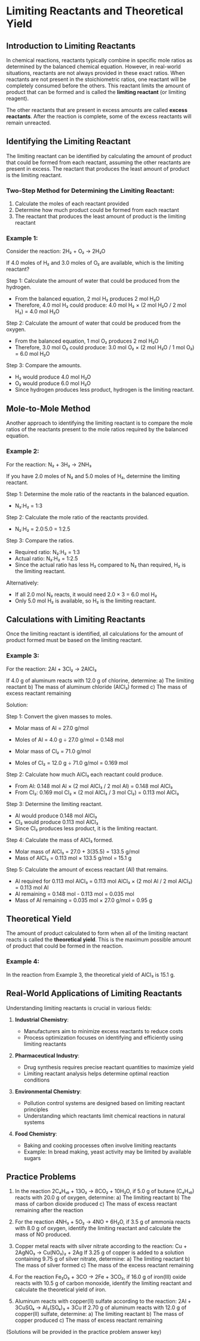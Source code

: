 # Limiting Reactants and Theoretical Yield

## Introduction to Limiting Reactants

In chemical reactions, reactants typically combine in specific mole ratios as determined by the balanced chemical equation. However, in real-world situations, reactants are not always provided in these exact ratios. When reactants are not present in the stoichiometric ratios, one reactant will be completely consumed before the others. This reactant limits the amount of product that can be formed and is called the **limiting reactant** (or limiting reagent).

The other reactants that are present in excess amounts are called **excess reactants**. After the reaction is complete, some of the excess reactants will remain unreacted.

## Identifying the Limiting Reactant

The limiting reactant can be identified by calculating the amount of product that could be formed from each reactant, assuming the other reactants are present in excess. The reactant that produces the least amount of product is the limiting reactant.

### Two-Step Method for Determining the Limiting Reactant:

1. Calculate the moles of each reactant provided
2. Determine how much product could be formed from each reactant
3. The reactant that produces the least amount of product is the limiting reactant

### Example 1:
Consider the reaction: 2H₂ + O₂ → 2H₂O

If 4.0 moles of H₂ and 3.0 moles of O₂ are available, which is the limiting reactant?

Step 1: Calculate the amount of water that could be produced from the hydrogen.
- From the balanced equation, 2 mol H₂ produces 2 mol H₂O
- Therefore, 4.0 mol H₂ could produce:
  4.0 mol H₂ × (2 mol H₂O / 2 mol H₂) = 4.0 mol H₂O

Step 2: Calculate the amount of water that could be produced from the oxygen.
- From the balanced equation, 1 mol O₂ produces 2 mol H₂O
- Therefore, 3.0 mol O₂ could produce:
  3.0 mol O₂ × (2 mol H₂O / 1 mol O₂) = 6.0 mol H₂O

Step 3: Compare the amounts.
- H₂ would produce 4.0 mol H₂O
- O₂ would produce 6.0 mol H₂O
- Since hydrogen produces less product, hydrogen is the limiting reactant.

## Mole-to-Mole Method

Another approach to identifying the limiting reactant is to compare the mole ratios of the reactants present to the mole ratios required by the balanced equation.

### Example 2:
For the reaction: N₂ + 3H₂ → 2NH₃

If you have 2.0 moles of N₂ and 5.0 moles of H₂, determine the limiting reactant.

Step 1: Determine the mole ratio of the reactants in the balanced equation.
- N₂:H₂ = 1:3

Step 2: Calculate the mole ratio of the reactants provided.
- N₂:H₂ = 2.0:5.0 = 1:2.5

Step 3: Compare the ratios.
- Required ratio: N₂:H₂ = 1:3
- Actual ratio: N₂:H₂ = 1:2.5
- Since the actual ratio has less H₂ compared to N₂ than required, H₂ is the limiting reactant.

Alternatively:
- If all 2.0 mol N₂ reacts, it would need 2.0 × 3 = 6.0 mol H₂
- Only 5.0 mol H₂ is available, so H₂ is the limiting reactant.

## Calculations with Limiting Reactants

Once the limiting reactant is identified, all calculations for the amount of product formed must be based on the limiting reactant.

### Example 3:
For the reaction: 2Al + 3Cl₂ → 2AlCl₃

If 4.0 g of aluminum reacts with 12.0 g of chlorine, determine:
a) The limiting reactant
b) The mass of aluminum chloride (AlCl₃) formed
c) The mass of excess reactant remaining

Solution:

Step 1: Convert the given masses to moles.
- Molar mass of Al = 27.0 g/mol
- Moles of Al = 4.0 g ÷ 27.0 g/mol = 0.148 mol

- Molar mass of Cl₂ = 71.0 g/mol
- Moles of Cl₂ = 12.0 g ÷ 71.0 g/mol = 0.169 mol

Step 2: Calculate how much AlCl₃ each reactant could produce.
- From Al: 0.148 mol Al × (2 mol AlCl₃ / 2 mol Al) = 0.148 mol AlCl₃
- From Cl₂: 0.169 mol Cl₂ × (2 mol AlCl₃ / 3 mol Cl₂) = 0.113 mol AlCl₃

Step 3: Determine the limiting reactant.
- Al would produce 0.148 mol AlCl₃
- Cl₂ would produce 0.113 mol AlCl₃
- Since Cl₂ produces less product, it is the limiting reactant.

Step 4: Calculate the mass of AlCl₃ formed.
- Molar mass of AlCl₃ = 27.0 + 3(35.5) = 133.5 g/mol
- Mass of AlCl₃ = 0.113 mol × 133.5 g/mol = 15.1 g

Step 5: Calculate the amount of excess reactant (Al) that remains.
- Al required for 0.113 mol AlCl₃ = 0.113 mol AlCl₃ × (2 mol Al / 2 mol AlCl₃) = 0.113 mol Al
- Al remaining = 0.148 mol - 0.113 mol = 0.035 mol
- Mass of Al remaining = 0.035 mol × 27.0 g/mol = 0.95 g

## Theoretical Yield

The amount of product calculated to form when all of the limiting reactant reacts is called the **theoretical yield**. This is the maximum possible amount of product that could be formed in the reaction.

### Example 4:
In the reaction from Example 3, the theoretical yield of AlCl₃ is 15.1 g.

## Real-World Applications of Limiting Reactants

Understanding limiting reactants is crucial in various fields:

1. **Industrial Chemistry**:
   - Manufacturers aim to minimize excess reactants to reduce costs
   - Process optimization focuses on identifying and efficiently using limiting reactants

2. **Pharmaceutical Industry**:
   - Drug synthesis requires precise reactant quantities to maximize yield
   - Limiting reactant analysis helps determine optimal reaction conditions

3. **Environmental Chemistry**:
   - Pollution control systems are designed based on limiting reactant principles
   - Understanding which reactants limit chemical reactions in natural systems

4. **Food Chemistry**:
   - Baking and cooking processes often involve limiting reactants
   - Example: In bread making, yeast activity may be limited by available sugars

## Practice Problems

1. In the reaction 2C₄H₁₀ + 13O₂ → 8CO₂ + 10H₂O, if 5.0 g of butane (C₄H₁₀) reacts with 20.0 g of oxygen, determine:
   a) The limiting reactant
   b) The mass of carbon dioxide produced
   c) The mass of excess reactant remaining after the reaction

2. For the reaction 4NH₃ + 5O₂ → 4NO + 6H₂O, if 3.5 g of ammonia reacts with 8.0 g of oxygen, identify the limiting reactant and calculate the mass of NO produced.

3. Copper metal reacts with silver nitrate according to the reaction: Cu + 2AgNO₃ → Cu(NO₃)₂ + 2Ag
   If 3.25 g of copper is added to a solution containing 9.75 g of silver nitrate, determine:
   a) The limiting reactant
   b) The mass of silver formed
   c) The mass of the excess reactant remaining

4. For the reaction Fe₂O₃ + 3CO → 2Fe + 3CO₂, if 16.0 g of iron(III) oxide reacts with 10.5 g of carbon monoxide, identify the limiting reactant and calculate the theoretical yield of iron.

5. Aluminum reacts with copper(II) sulfate according to the reaction: 2Al + 3CuSO₄ → Al₂(SO₄)₃ + 3Cu
   If 2.70 g of aluminum reacts with 12.0 g of copper(II) sulfate, determine:
   a) The limiting reactant
   b) The mass of copper produced
   c) The mass of excess reactant remaining

(Solutions will be provided in the practice problem answer key)
